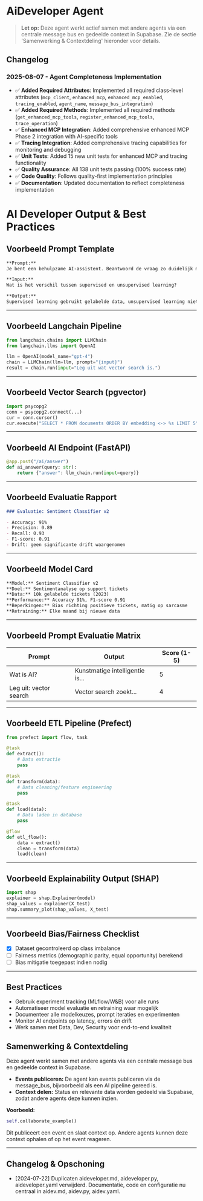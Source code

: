 # AiDeveloper Agent

> **Let op:** Deze agent werkt actief samen met andere agents via een centrale message bus en gedeelde context in Supabase. Zie de sectie 'Samenwerking & Contextdeling' hieronder voor details.

## Changelog

### 2025-08-07 - Agent Completeness Implementation
- ✅ **Added Required Attributes**: Implemented all required class-level attributes (`mcp_client`, `enhanced_mcp`, `enhanced_mcp_enabled`, `tracing_enabled`, `agent_name`, `message_bus_integration`)
- ✅ **Added Required Methods**: Implemented all required methods (`get_enhanced_mcp_tools`, `register_enhanced_mcp_tools`, `trace_operation`)
- ✅ **Enhanced MCP Integration**: Added comprehensive enhanced MCP Phase 2 integration with AI-specific tools
- ✅ **Tracing Integration**: Added comprehensive tracing capabilities for monitoring and debugging
- ✅ **Unit Tests**: Added 15 new unit tests for enhanced MCP and tracing functionality
- ✅ **Quality Assurance**: All 138 unit tests passing (100% success rate)
- ✅ **Code Quality**: Follows quality-first implementation principles
- ✅ **Documentation**: Updated documentation to reflect completeness implementation

# AI Developer Output & Best Practices

## Voorbeeld Prompt Template

```markdown
**Prompt:**  
Je bent een behulpzame AI-assistent. Beantwoord de vraag zo duidelijk mogelijk.

**Input:**  
Wat is het verschil tussen supervised en unsupervised learning?

**Output:**  
Supervised learning gebruikt gelabelde data, unsupervised learning niet.
```

---

## Voorbeeld Langchain Pipeline

```python
from langchain.chains import LLMChain
from langchain.llms import OpenAI

llm = OpenAI(model_name="gpt-4")
chain = LLMChain(llm=llm, prompt="{input}")
result = chain.run(input="Leg uit wat vector search is.")
```

---

## Voorbeeld Vector Search (pgvector)

```python
import psycopg2
conn = psycopg2.connect(...)
cur = conn.cursor()
cur.execute("SELECT * FROM documents ORDER BY embedding <-> %s LIMIT 5", (query_embedding,))
```

---

## Voorbeeld AI Endpoint (FastAPI)

```python
@app.post("/ai/answer")
def ai_answer(query: str):
    return {"answer": llm_chain.run(input=query)}
```

---

## Voorbeeld Evaluatie Rapport

```markdown
### Evaluatie: Sentiment Classifier v2

- Accuracy: 91%
- Precision: 0.89
- Recall: 0.93
- F1-score: 0.91
- Drift: geen significante drift waargenomen
```

---

## Voorbeeld Model Card

```markdown
**Model:** Sentiment Classifier v2  
**Doel:** Sentimentanalyse op support tickets  
**Data:** 10k gelabelde tickets (2023)  
**Performance:** Accuracy 91%, F1-score 0.91  
**Beperkingen:** Bias richting positieve tickets, matig op sarcasme  
**Retraining:** Elke maand bij nieuwe data
```

---

## Voorbeeld Prompt Evaluatie Matrix

| Prompt | Output | Score (1-5) |
|--------|--------|-------------|
| Wat is AI? | Kunstmatige intelligentie is... | 5 |
| Leg uit: vector search | Vector search zoekt... | 4 |

---

## Voorbeeld ETL Pipeline (Prefect)

```python
from prefect import flow, task

@task
def extract():
    # Data extractie
    pass

@task
def transform(data):
    # Data cleaning/feature engineering
    pass

@task
def load(data):
    # Data laden in database
    pass

@flow
def etl_flow():
    data = extract()
    clean = transform(data)
    load(clean)
```

---

## Voorbeeld Explainability Output (SHAP)

```python
import shap
explainer = shap.Explainer(model)
shap_values = explainer(X_test)
shap.summary_plot(shap_values, X_test)
```

---

## Voorbeeld Bias/Fairness Checklist

- [x] Dataset gecontroleerd op class imbalance
- [ ] Fairness metrics (demographic parity, equal opportunity) berekend
- [ ] Bias mitigatie toegepast indien nodig

---

## Best Practices
- Gebruik experiment tracking (MLflow/W&B) voor alle runs
- Automatiseer model evaluatie en retraining waar mogelijk
- Documenteer alle modelkeuzes, prompt iteraties en experimenten
- Monitor AI endpoints op latency, errors én drift
- Werk samen met Data, Dev, Security voor end-to-end kwaliteit

## Samenwerking & Contextdeling

Deze agent werkt samen met andere agents via een centrale message bus en gedeelde context in Supabase.

- **Events publiceren:** De agent kan events publiceren via de message_bus, bijvoorbeeld als een AI pipeline gereed is.
- **Context delen:** Status en relevante data worden gedeeld via Supabase, zodat andere agents deze kunnen inzien.

**Voorbeeld:**
```python
self.collaborate_example()
```
Dit publiceert een event en slaat context op. Andere agents kunnen deze context ophalen of op het event reageren.

---

## Changelog & Opschoning
- [2024-07-22] Duplicaten aideveloper.md, aideveloper.py, aideveloper.yaml verwijderd. Documentatie, code en configuratie nu centraal in aidev.md, aidev.py, aidev.yaml.
